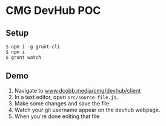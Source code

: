 # CMG DevHub POC

## Setup
```
$ npm i -g grunt-cli
$ npm i
$ grunt watch
```

## Demo
1. Navigate to www.dcobb.media/cmg/devhub/client
1. In a text editor, open `src/source-file.js`.
1. Make some changes and save the file.
1. Watch your git username appear on the devhub webpage.
1. When you're done editing that file
